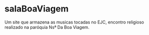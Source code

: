# salaBoaViagem
Um site que armazena as musicas tocadas no EJC, encontro religioso realizado na paróquia Nsª Da Boa Viagem.
